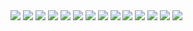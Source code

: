 <img src="https://img.shields.io/badge/React-61DAFB.svg?style=for-the-badge&logo=React&logoColor=black"/>
<img src="https://img.shields.io/badge/TypeScript-3178C6.svg?style=for-the-badge&logo=TypeScript&logoColor=white"/>
<img src="https://img.shields.io/badge/Prettier-F7B93E.svg?style=for-the-badge&logo=Prettier&logoColor=black"/>
<img src="https://img.shields.io/badge/React%20Query-FF4154.svg?style=for-the-badge&logo=React-Query&logoColor=white"/>
<img src="https://img.shields.io/badge/React%20Router-CA4245.svg?style=for-the-badge&logo=React-Router&logoColor=white"/>
<img src="https://img.shields.io/badge/pnpm-F69220.svg?style=for-the-badge&logo=pnpm&logoColor=white"/>
<img src="https://img.shields.io/badge/Recoil-3578E5.svg?style=for-the-badge&logo=Recoil&logoColor=white"/>
<img src="https://img.shields.io/badge/Axios-5A29E4.svg?style=for-the-badge&logo=Axios&logoColor=white"/>
<img src="https://img.shields.io/badge/i18next-26A69A.svg?style=for-the-badge&logo=i18next&logoColor=white"/>
<img src="https://img.shields.io/badge/esbuild-FFCF00.svg?style=for-the-badge&logo=esbuild&logoColor=black"/>
<img src="https://img.shields.io/badge/Jest-C21325.svg?style=for-the-badge&logo=Jest&logoColor=white"/>
<img src="https://img.shields.io/badge/Testing%20Library-E33332.svg?style=for-the-badge&logo=Testing-Library&logoColor=white"/>
<img src="https://img.shields.io/badge/styledcomponents-DB7093.svg?style=for-the-badge&logo=styled-components&logoColor=white"/>
<img src="https://img.shields.io/badge/ESLint-4B32C3.svg?style=for-the-badge&logo=ESLint&logoColor=white"/>
